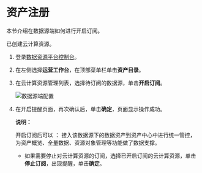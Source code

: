 # 资产注册

本节介绍在数据源端如何进行开启订阅。

已创建云计算资源。

1.  登录[数据资源平台控制台](https://dataq.console.aliyun.com)。

2.  在左侧选择**运营工作台**，在顶部菜单栏单击**资产目录**。

3.  在云计算资源管理列表，选择待订阅的数据源，单击**开启订阅**。

    ![数据源端配置](https://static-aliyun-doc.oss-accelerate.aliyuncs.com/assets/img/zh-CN/3827160161/p211887.png)

4.  在开启提醒页面，再次确认后，单击**确定**，页面显示操作成功。

    **说明：**

    开启订阅后可以 ： 接入该数据源下的数据资产到资产中心中进行统一管控，为资产概览、全量数据、资源对象管理等功能做了数据支撑。

    -   如果需要停止对云计算资源的订阅，选择已开启订阅的云计算资源，单击**停止订阅**，出现提醒，单击**确定**。

